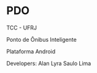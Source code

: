 # PDO

TCC - UFRJ

Ponto de Ônibus Inteligente

Plataforma Android

Developers: Alan Lyra
            Saulo Lima
